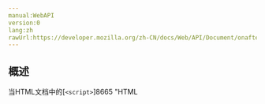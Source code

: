 ```yaml
---
manual:WebAPI
version:0
lang:zh
rawUrl:https://developer.mozilla.org/zh-CN/docs/Web/API/Document/onafterscriptexecute
---
```






## 概述<a name="概述"></a>


当HTML文档中的[`<script>`]8665 "HTML <script> 元素用于嵌入或引用可执行脚本。")标签内的代码执行完毕时触发该事件,如果这个`script`标签是用`appendChild()`等方法动态添加上去的,则不会触发该事件.


## 语法<a name="语法"></a>

```
document.onafterscriptexecute = funcRef;

```


当`afterscriptexecute`事件触发时,`funcRef`函数就会被调用. 传入参数`event`的`target`属性指向触发该事件的那个`script`元素.


## 例子<a name="例子"></a>

```
function finished(e) {
  logMessage("Finished script with ID: " + e.target.id);
}

document.addEventListener("afterscriptexecute", finished, true);
```


[查看在线演示]25824 "")


## 规范<a name="规范"></a>

* [HTML5]25825 "http://www.whatwg.org/specs/web-apps/current-work/#the-script-element")

## 相关链接<a name="相关链接"></a>

* [`element.onbeforescriptexecute`]25826 "此页面仍未被本地化, 期待您的翻译!")
* [`document.currentScript`]9032 "返回其所包含的脚本中正在被执行的 <script> 元素.")



## 文档标签和贡献者
**标签：**
* [DOM]456 "")
* [onafterscriptexecute]25827 "")

**此页面的贡献者：**[teoli]160 ""),[khalid32]10688 ""),[ziyunfei]61 ""),[zhangyaochun1987]25828 "")
**最后编辑者:**[khalid32]10688 ""),<time>Oct 23, 2014, 9:02:43 PM</time>


